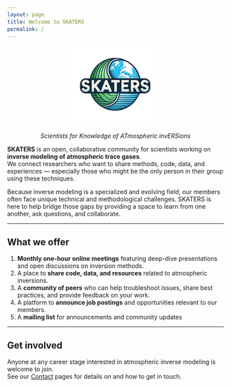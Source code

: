 ```yaml
---
layout: page
title: Welcome to SKATERS
permalink: /
---
```

<img src="assets/images/skaters-logo.png" alt="SKATERS header" style="display: block; margin-left: auto; margin-right: auto; width: 200px;"/>
<!-- ![SKATERS header](assets/images/skaters-logo.png) -->


<!-- center the header title -->
<div style="text-align: center;">
  <p><em>Scientists for Knowledge of ATmospheric invERSions</em></p>
</div>

**SKATERS** is an open, collaborative community for scientists working on **inverse modeling of atmospheric trace gases**.  
We connect researchers who want to share methods, code, data, and experiences — especially those who might be the only person in their group using these techniques.

Because inverse modeling is a specialized and evolving field, our members often face unique technical and methodological challenges. SKATERS is here to help bridge those gaps by providing a space to learn from one another, ask questions, and collaborate.


---

## What we offer
1. **Monthly one-hour online meetings** featuring deep-dive presentations and open discussions on inversion methods.
2. A place to **share code, data, and resources** related to atmospheric inversions.
3. A **community of peers** who can help troubleshoot issues, share best practices, and provide feedback on your work.
4. A platform to **announce job postings** and opportunities relevant to our members.
5. A **mailing list** for announcements and community updates

---

## Get involved
Anyone at any career stage interested in atmospheric inverse modeling is welcome to join.  
See our [Contact](/contact/) pages for details on and how to get in touch.